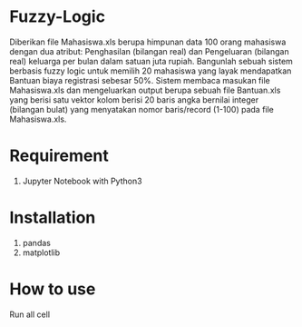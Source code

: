# Fuzzy-Logic
Diberikan file Mahasiswa.xls berupa himpunan data 100 orang mahasiswa dengan dua atribut: Penghasilan (bilangan real) dan Pengeluaran (bilangan real) keluarga per bulan dalam satuan juta rupiah. Bangunlah sebuah sistem berbasis fuzzy logic untuk memilih 20 mahasiswa yang layak mendapatkan Bantuan biaya registrasi sebesar 50%. Sistem membaca masukan file Mahasiswa.xls dan mengeluarkan output berupa sebuah file Bantuan.xls yang berisi satu vektor kolom berisi 20 baris angka bernilai integer (bilangan bulat) yang menyatakan nomor baris/record (1-100) pada file Mahasiswa.xls.

# Requirement
1. Jupyter Notebook with Python3

# Installation
1. pandas
2. matplotlib

# How to use
Run all cell
